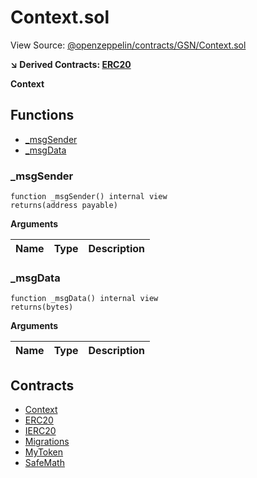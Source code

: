 # Context.sol

View Source: [@openzeppelin/contracts/GSN/Context.sol](https://github.com/OpenZeppelin/openzeppelin-contracts/tree/master/contracts/GSN/Context.sol)

**↘ Derived Contracts: [ERC20](ERC20.md)**

**Context**

## Functions

- [_msgSender](#_msgsender)
- [_msgData](#_msgdata)

### _msgSender

```solidity
function _msgSender() internal view
returns(address payable)
```

**Arguments**

| Name        | Type           | Description  |
| ------------- |------------- | -----|

### _msgData

```solidity
function _msgData() internal view
returns(bytes)
```

**Arguments**

| Name        | Type           | Description  |
| ------------- |------------- | -----|

## Contracts

* [Context](Context.md)
* [ERC20](ERC20.md)
* [IERC20](IERC20.md)
* [Migrations](Migrations.md)
* [MyToken](MyToken.md)
* [SafeMath](SafeMath.md)
